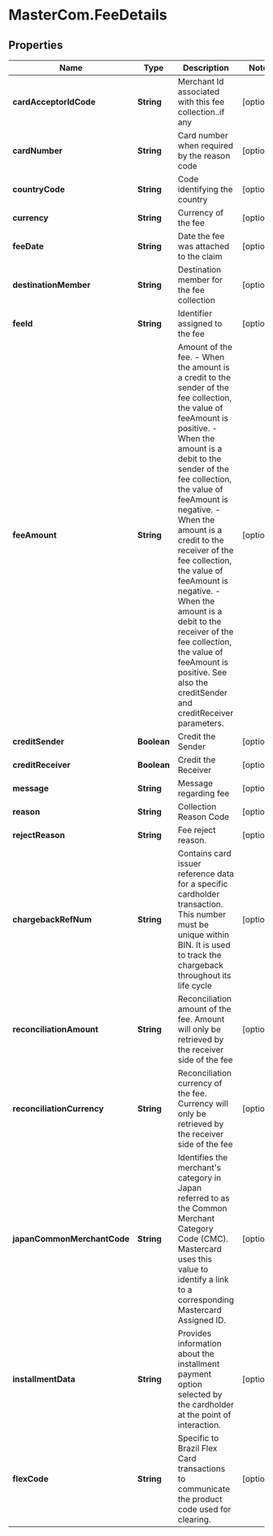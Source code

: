 # MasterCom.FeeDetails

## Properties

Name | Type | Description | Notes
------------ | ------------- | ------------- | -------------
**cardAcceptorIdCode** | **String** | Merchant Id associated with this fee collection..if any | [optional] 
**cardNumber** | **String** | Card number when required by the reason code | [optional] 
**countryCode** | **String** | Code identifying the country | [optional] 
**currency** | **String** | Currency of the fee | [optional] 
**feeDate** | **String** | Date the fee was attached to the claim | [optional] 
**destinationMember** | **String** | Destination member for the fee collection | [optional] 
**feeId** | **String** | Identifier assigned to the fee | [optional] 
**feeAmount** | **String** | Amount of the fee.    - When the amount is a credit to the sender of the fee collection, the value of feeAmount is positive.    - When the amount is a debit to the sender of the fee collection, the value of feeAmount is negative.    - When the amount is a credit to the receiver of the fee collection, the value of feeAmount is negative.    - When the amount is a debit to the receiver of the fee collection, the value of feeAmount is positive.    See also the creditSender and creditReceiver parameters. | [optional] 
**creditSender** | **Boolean** | Credit the Sender | [optional] 
**creditReceiver** | **Boolean** | Credit the Receiver | [optional] 
**message** | **String** | Message regarding fee | [optional] 
**reason** | **String** | Collection Reason Code | [optional] 
**rejectReason** | **String** | Fee reject reason. | [optional] 
**chargebackRefNum** | **String** | Contains card issuer reference data for a specific cardholder transaction. This number must be unique within BIN. It is used to track the chargeback throughout its life cycle | [optional] 
**reconciliationAmount** | **String** | Reconciliation amount of the fee. Amount will only be retrieved by the receiver side of the fee | [optional] 
**reconciliationCurrency** | **String** | Reconciliation currency of the fee. Currency will only be retrieved by the receiver side of the fee | [optional] 
**japanCommonMerchantCode** | **String** | Identifies the merchant&#39;s category in Japan referred to as the Common Merchant Category Code (CMC). Mastercard uses this value to identify a link to a corresponding Mastercard Assigned ID. | [optional] 
**installmentData** | **String** | Provides information about the installment payment option selected by the cardholder at the point of interaction. | [optional] 
**flexCode** | **String** | Specific to Brazil Flex Card transactions to communicate the product code used for clearing. | [optional] 


